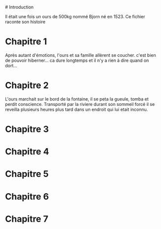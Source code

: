 ﻿
﻿# Introduction

Il était une fois un ours de 500kg nommé Bjorn né en 1523. 
Ce fichier raconte son histoire

# Chapitre 1 

Après autant d'émotions, l'ours et sa famille allèrent se coucher.
c'est bien de pouvoir hiberner...
ca dure longtemps et il n'y a rien à dire quand on dort...

# Chapitre 2

L'ours marchait sur le bord de la fontaine, il se peta la gueule, tomba et perdit conscience.
Transporté par la riviere durant son sommeil forcé il se reveilla plusieurs heures plus tard dans un endroit qui lui etait inconnu.

# Chapitre 3

# Chapitre 4

# Chapitre 5

# Chapitre 6

# Chapitre 7
